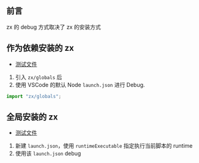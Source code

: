 ## 前言

zx 的 debug 方式取决了 zx 的安装方式

## 作为依赖安装的 zx

-   [测试文件](debug-1.js)

1. 引入 `zx/globals` 后
2. 使用 VSCode 的默认 Node `launch.json` 进行 Debug.

```js
import "zx/globals";
```

## 全局安装的 zx

-   [测试文件](debug-2.js)

1. 新建 `launch.json`，使用 `runtimeExecutable` 指定执行当前脚本的 runtime
2. 使用该 `launch.json` debug
